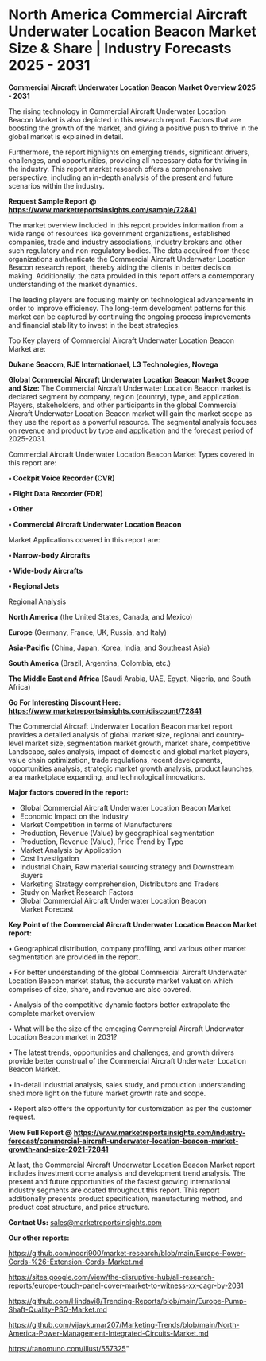 # North America Commercial Aircraft Underwater Location Beacon Market Size & Share | Industry Forecasts 2025 - 2031

<Strong> Commercial Aircraft Underwater Location Beacon Market Overview 2025 - 2031</strong>

The rising technology in Commercial Aircraft Underwater Location Beacon Market is also depicted in this research report. Factors that are boosting the growth of the market, and giving a positive push to thrive in the global market is explained in detail.

Furthermore, the report highlights on emerging trends, significant drivers, challenges, and opportunities, providing all necessary data for thriving in the industry. This report market research offers a comprehensive perspective, including an in-depth analysis of the present and future scenarios within the industry.

<strong>Request Sample Report @ <a href=https://www.marketreportsinsights.com/sample/72841>https://www.marketreportsinsights.com/sample/72841</a></strong>

The market overview included in this report provides information from a wide range of resources like government organizations, established companies, trade and industry associations, industry brokers and other such regulatory and non-regulatory bodies. The data acquired from these organizations authenticate the Commercial Aircraft Underwater Location Beacon research report, thereby aiding the clients in better decision making. Additionally, the data provided in this report offers a contemporary understanding of the market dynamics.

The leading players are focusing mainly on technological advancements in order to improve efficiency. The long-term development patterns for this market can be captured by continuing the ongoing process improvements and financial stability to invest in the best strategies.

Top Key players of Commercial Aircraft Underwater Location Beacon Market are:

<strong>Dukane Seacom, RJE Internationael, L3 Technologies, Novega</strong>

<strong><b>Global Commercial Aircraft Underwater Location Beacon Market Scope and Size:</b></strong>
The Commercial Aircraft Underwater Location Beacon market is declared segment by company, region (country), type, and application. Players, stakeholders, and other participants in the global Commercial Aircraft Underwater Location Beacon market will gain the market scope as they use the report as a powerful resource. The segmental analysis focuses on revenue and product by type and application and the forecast period of 2025-2031.

Commercial Aircraft Underwater Location Beacon Market Types covered in this report are:

<strong>• Cockpit Voice Recorder (CVR)

• Flight Data Recorder (FDR)

• Other

• Commercial Aircraft Underwater Location Beacon</strong>

Market Applications covered in this report are:

<strong>• Narrow-body Aircrafts

• Wide-body Aircrafts

• Regional Jets</strong> 

Regional Analysis

<strong>North America</strong> (the United States, Canada, and Mexico)

<strong>Europe</strong> (Germany, France, UK, Russia, and Italy)

<strong>Asia-Pacific</strong> (China, Japan, Korea, India, and Southeast Asia)

<strong>South America</strong> (Brazil, Argentina, Colombia, etc.)

<strong>The Middle East and Africa</strong> (Saudi Arabia, UAE, Egypt, Nigeria, and South Africa)

<strong>Go For Interesting Discount Here: <a href=https://www.marketreportsinsights.com/discount/72841>https://www.marketreportsinsights.com/discount/72841</a></strong>

The Commercial Aircraft Underwater Location Beacon market report provides a detailed analysis of global market size, regional and country-level market size, segmentation market growth, market share, competitive Landscape, sales analysis, impact of domestic and global market players, value chain optimization, trade regulations, recent developments, opportunities analysis, strategic market growth analysis, product launches, area marketplace expanding, and technological innovations.

<strong><b>Major factors covered in the report:</b></strong>
<ul>
  <li>Global Commercial Aircraft Underwater Location Beacon Market </li>
  <li>Economic Impact on the Industry</li>
  <li>Market Competition in terms of Manufacturers</li>
  <li>Production, Revenue (Value) by geographical segmentation</li>
  <li>Production, Revenue (Value), Price Trend by Type</li>
  <li>Market Analysis by Application</li>
  <li>Cost Investigation</li>
  <li>Industrial Chain, Raw material sourcing strategy and Downstream Buyers</li>
  <li>Marketing Strategy comprehension, Distributors and Traders</li>
  <li>Study on Market Research Factors</li>
  <li>Global Commercial Aircraft Underwater Location Beacon Market Forecast</li>
</ul>

<strong><b>Key Point of the Commercial Aircraft Underwater Location Beacon Market report:</b></strong>

• Geographical distribution, company profiling, and various other market segmentation are provided in the report.

• For better understanding of the global Commercial Aircraft Underwater Location Beacon market status, the accurate market valuation which comprises of size, share, and revenue are also covered.

• Analysis of the competitive dynamic factors better extrapolate the complete market overview

• What will be the size of the emerging Commercial Aircraft Underwater Location Beacon market in 2031?

• The latest trends, opportunities and challenges, and growth drivers provide better construal of the Commercial Aircraft Underwater Location Beacon Market.

• In-detail industrial analysis, sales study, and production understanding shed more light on the future market growth rate and scope.

• Report also offers the opportunity for customization as per the customer request.

<strong><b>View Full Report @ <a href=https://www.marketreportsinsights.com/industry-forecast/commercial-aircraft-underwater-location-beacon-market-growth-and-size-2021-72841>https://www.marketreportsinsights.com/industry-forecast/commercial-aircraft-underwater-location-beacon-market-growth-and-size-2021-72841</a></b></strong>


At last, the Commercial Aircraft Underwater Location Beacon Market report includes investment come analysis and development trend analysis. The present and future opportunities of the fastest growing international industry segments are coated throughout this report. This report additionally presents product specification, manufacturing method, and product cost structure, and price structure.

<strong>Contact Us:</strong>
sales@marketreportsinsights.com

<strong>Our other reports:</strong>

<a href=https://github.com/noori900/market-research/blob/main/Europe-Power-Cords-%26-Extension-Cords-Market.md>https://github.com/noori900/market-research/blob/main/Europe-Power-Cords-%26-Extension-Cords-Market.md</a>

<a href=https://sites.google.com/view/the-disruptive-hub/all-research-reports/europe-touch-panel-cover-market-to-witness-xx-cagr-by-2031>https://sites.google.com/view/the-disruptive-hub/all-research-reports/europe-touch-panel-cover-market-to-witness-xx-cagr-by-2031</a>

<a href=https://github.com/Hindavi8/Trending-Reports/blob/main/Europe-Pump-Shaft-Quality-PSQ-Market.md>https://github.com/Hindavi8/Trending-Reports/blob/main/Europe-Pump-Shaft-Quality-PSQ-Market.md</a>

<a href=https://github.com/vijaykumar207/Marketing-Trends/blob/main/North-America-Power-Management-Integrated-Circuits-Market.md>https://github.com/vijaykumar207/Marketing-Trends/blob/main/North-America-Power-Management-Integrated-Circuits-Market.md</a>

<a href=https://tanomuno.com/illust/557325>https://tanomuno.com/illust/557325</a>"

